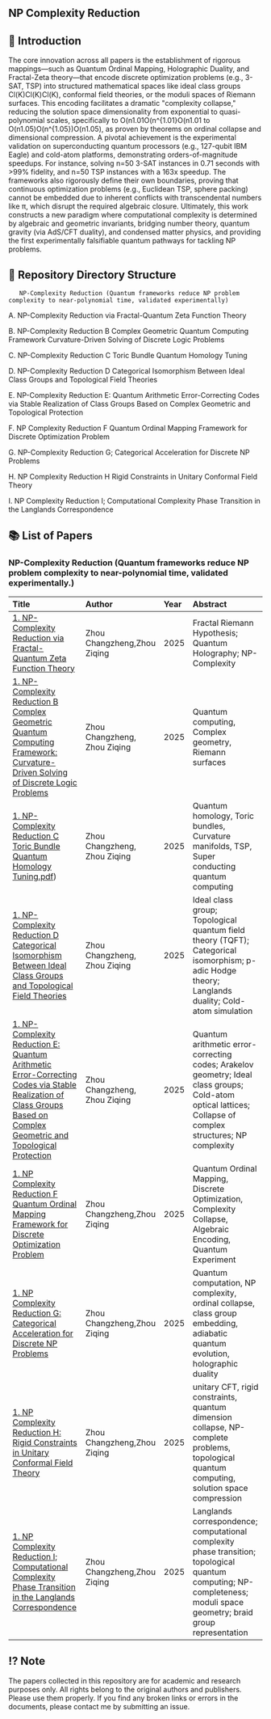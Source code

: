 ## NP Complexity Reduction



## 📖 Introduction

The core innovation across all papers is the establishment of rigorous mappings—such as Quantum Ordinal Mapping, Holographic Duality, and Fractal-Zeta theory—that encode discrete optimization problems (e.g., 3-SAT, TSP) into structured mathematical spaces like ideal class groups Cl(K)Cl(K)Cl(K), conformal field theories, or the moduli spaces of Riemann surfaces. This encoding facilitates a dramatic "complexity collapse," reducing the solution space dimensionality from exponential to quasi-polynomial scales, specifically to O(n1.01O(n^{1.01}O(n1.01 to O(n1.05)O(n^{1.05})O(n1.05), as proven by theorems on ordinal collapse and dimensional compression.
A pivotal achievement is the experimental validation on superconducting quantum processors (e.g., 127-qubit IBM Eagle) and cold-atom platforms, demonstrating orders-of-magnitude speedups. For instance, solving n=50 3-SAT instances in 0.71 seconds with >99% fidelity, and n=50 TSP instances with a 163x speedup. The frameworks also rigorously define their own boundaries, proving that continuous optimization problems (e.g., Euclidean TSP, sphere packing) cannot be embedded due to inherent conflicts with transcendental numbers like π, which disrupt the required algebraic closure.
Ultimately, this work constructs a new paradigm where computational complexity is determined by algebraic and geometric invariants, bridging number theory, quantum gravity (via AdS/CFT duality), and condensed matter physics, and providing the first experimentally falsifiable quantum pathways for tackling NP problems.
## 📁 Repository Directory Structure 


       NP-Complexity Reduction (Quantum frameworks reduce NP problem complexity to near-polynomial time, validated experimentally)

A.  NP-Complexity Reduction via Fractal-Quantum Zeta  Function Theory

B.  NP-Complexity Reduction B Complex Geometric Quantum Computing Framework Curvature-Driven Solving of Discrete Logic Problems

C.  NP-Complexity Reduction C Toric  Bundle Quantum Homology Tuning

D.  NP-Complexity Reduction D Categorical Isomorphism Between Ideal Class Groups and Topological Field Theories

E.  NP-Complexity Reduction E: Quantum Arithmetic Error-Correcting Codes via Stable Realization of Class Groups Based on Complex Geometric and Topological Protection

F.  NP Complexity Reduction F Quantum Ordinal Mapping Framework for Discrete Optimization Problem

G.  NP-Complexity Reduction G; Categorical Acceleration  for Discrete NP Problems

H.  NP Complexity Reduction H Rigid Constraints in Unitary Conformal Field Theory

I.  NP Complexity Reduction I; Computational Complexity Phase Transition in the Langlands Correspondence





## 📚 List of Papers



###  NP-Complexity Reduction (Quantum frameworks reduce NP problem complexity to near-polynomial time, validated experimentally.)

| Title | Author | Year | Abstract |
| :--- | :--- | :--- | :--- |
| [1.  NP-Complexity Reduction via Fractal-Quantum Zeta  Function Theory](https://doi.org/10.5281/zenodo.16866928) |  Zhou Changzheng,Zhou Ziqing| 2025 |   Fractal Riemann Hypothesis; Quantum Holography; NP-Complexity|
| [1.  NP-Complexity Reduction B Complex Geometric Quantum Computing Framework: Curvature-Driven Solving of Discrete Logic Problems](https://doi.org/10.5281/zenodo.16870286) |Zhou Changzheng, Zhou Ziqing | 2025  |Quantum computing, Complex geometry, Riemann surfaces |
| [1. NP-Complexity Reduction C Toric  Bundle Quantum Homology Tuning.pdf](https://doi.org/10.5281/zenodo.16875039)) |Zhou Changzheng, Zhou Ziqing | 2025  | Quantum homology, Toric bundles, Curvature manifolds, TSP, Super conducting quantum computing|
| [1. NP-Complexity Reduction D Categorical Isomorphism Between Ideal Class Groups and Topological Field Theories](https://doi.org/10.5281/zenodo.16881963) |Zhou Changzheng, Zhou Ziqing | 2025  |  Ideal class group; Topological quantum field theory (TQFT); Categorical isomorphism; p-adic Hodge theory; Langlands duality; Cold-atom simulation|
| [1. NP-Complexity Reduction E: Quantum Arithmetic Error-Correcting Codes via Stable Realization of Class Groups Based on Complex Geometric and Topological Protection](https://doi.org/10.5281/zenodo.16884780) |Zhou Changzheng, Zhou Ziqing | 2025  | Quantum arithmetic error-correcting codes; Arakelov geometry; Ideal class groups; Cold-atom optical lattices; Collapse of complex structures; NP complexity|
| [1. NP Complexity Reduction F Quantum Ordinal Mapping Framework for Discrete Optimization Problem](https://doi.org/10.5281/zenodo.16885067) |Zhou Changzheng,Zhou Ziqing| 2025  | Quantum Ordinal Mapping, Discrete Optimization, Complexity Collapse, Algebraic Encoding, Quantum Experiment|
| [1. NP Complexity Reduction G: Categorical Acceleration for Discrete NP Problems](https://doi.org/10.5281/zenodo.16885937) |Zhou Changzheng,Zhou Ziqing| 2025  |Quantum computation, NP complexity, ordinal collapse, class group embedding, adiabatic quantum evolution, holographic duality|
| [1. NP Complexity Reduction H: Rigid Constraints in Unitary Conformal Field Theory](https://doi.org/10.5281/zenodo.16886510) |Zhou Changzheng,Zhou Ziqing| 2025  |unitary CFT, rigid constraints, quantum dimension collapse, NP-complete problems, topological quantum computing, solution space compression|
| [1. NP Complexity Reduction I; Computational Complexity Phase Transition in the Langlands Correspondence]( https://doi.org/10.5281/zenodo.17089532) |Zhou Changzheng,Zhou Ziqing| 2025  |Langlands correspondence; computational complexity phase transition; topological quantum computing; NP-completeness; moduli space geometry; braid group representation|




## ⁉️ Note​
The papers collected in this repository are for academic and research purposes only.
All rights belong to the original authors and publishers. Please use them properly.
If you find any broken links or errors in the documents, please contact me by submitting an issue.


